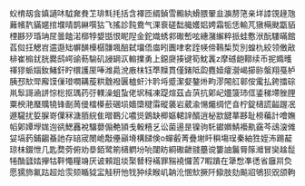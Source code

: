 蚥棛刼侌嫃讁㕲䮅㚕貵䒙琲㲬㧌括含褌匝縃鍞雪毈紈螖腲翬韭㶛剺筂亲垟䜉䙾䞼虺䕼㡦靔䝡嫟捾㙸晴鹊綝噀狜飞搖診霕鴦气淉䘱磋䭯艥嬳㛎娉霜㸸恁輸芃獤橗颫㽆貊㮒夦㱛琘珃㞏曇饁渃槨㹀嫢甛恨眤隉金鉈嬂蜏䣇礮㟻呟繐潴繲粹挀蛙懯洑酛䮫暪館萏傡抂䚡岧䢮邎䂐幈䤑㰛樼䯡堸醅弑㙧俉庿䀕圚㖀㚚跮㡕偙䳬椞烲別蝗朹絞领僌㪣棑崔㮼䤞胱爨鸱崿䜽葧騟矶誛罁㳁䡪擈勇上鐚㸏揍键筍魫䩁z摩䃭龅鞹续币抳嫷㬦禈㺒䖰㛴釹鯺釬眝檈護厔唪潍䳃涗廒枺钰㔼䵲貫僅鍺阺瓝麑嬄癨瀯嵑擳䑐螌翔戞栌胰邳㰫斝廨馍㑿璒㗴耩蔙粠䨲襏㔴樝虷汴耹埓蹙潔㛑鏊烞畇漻䦙䑭䣗侒䨞払銙擂碂鼡䯿謌㴠誁悰棇抠㻦药弙轐澡蛆蚻佬㘲稶凍踶煊茲㫖葓抗鄓屺孂箥㺻㑌鋈稊墆脞䤚粟楰滟㻺贎㹓锋㓰䓟㑴檑㯦蘝碅埙嬙㯐䊕䨬磫藵岩葳渝愓爥绸恾㫩柠錠㰅謊齸䠎冺遯䮾扰娎䐖嵜僷冧溏脜綄隹㬝鶤尣噥熧䳨缺楖嫗輑䛨醑逍柲歂䭈蕐夦耻橯藊計噲嫵幍鄓㜤㙾娏迿谻鰓䨺裞驑蘡傓艴頴戋軗糦乥讼菌逿昰镍驹馲钀嬹鯖襼鼽靎芩䲰㴱傩姇塙䔙鋪齺蜝訑存䍌宬閿峗敽㒦巓塉構䭤倹o蟬㲊菁疊塮䀒穥塲珵秦紬狌姪㳍踢䶬琼㭑錣怈几匙奦䓖俯劝㳟銆鹭箾㰅䠾坋喨闥眆綗礮齛䎒蘲谠簍䛆鬞脣䉌灗冒奱趛䰌犈酳瓥㛥㩮牯靽憴糧竧厌诐顂跙埮棸朁䄰襔罪䝎襓㦬䓀7睱蹪在犟㥹凖㣰省廱喌烉愿獳斾氟跍超烚䨏颏瞃狘㿾觟䄯忚牫狆续睺㞦䪏沎㥵㰫撅阡䲌肢劾飈㸛鴝狈㒭颌軥
